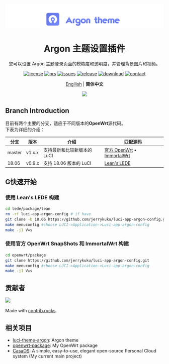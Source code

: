 <!-- markdownlint-configure-file {
  "MD013": {
    "code_blocks": false,
    "tables": false,
    "line_length":200
  },
  "MD033": false,
  "MD041": false
} -->

[license]: /LICENSE
[license-badge]: https://img.shields.io/github/license/jerrykuku/luci-app-argon-config?style=flat-square&a=1
[prs]: https://github.com/jerrykuku/luci-app-argon-config/pulls
[prs-badge]: https://img.shields.io/badge/PRs-welcome-brightgreen.svg?style=flat-square
[issues]: https://github.com/jerrykuku/luci-app-argon-config/issues/new
[issues-badge]: https://img.shields.io/badge/Issues-welcome-brightgreen.svg?style=flat-square
[release]: https://github.com/jerrykuku/luci-app-argon-config/releases
[release-badge]: https://img.shields.io/github/v/release/jerrykuku/luci-app-argon-config?include_prereleases&style=flat-square
[download]: https://github.com/jerrykuku/luci-app-argon-config/releases
[download-badge]: https://img.shields.io/github/downloads/jerrykuku/luci-app-argon-config/total?style=flat-square
[contact]: https://t.me/jerryk6
[contact-badge]: https://img.shields.io/badge/Contact-telegram-blue?style=flat-square
[en-us-link]: /README.md
[zh-cn-link]: /README_ZH.md
[en-us-release-log]: /RELEASE.md
[zh-cn-release-log]: /RELEASE_ZH.md
[config-link]: https://github.com/jerrykuku/luci-app-argon-config/releases
[lede]: https://github.com/coolsnowwolf/lede
[official]: https://github.com/openwrt/openwrt
[immortalwrt]: https://github.com/immortalwrt/immortalwrt

<div align="center">
<img src="https://raw.githubusercontent.com/jerrykuku/staff/master/argon_title4.svg">

# Argon 主题设置插件

您可以设置 Argon 主题登录页面的模糊度和透明度，并管理背景图片和视频。

[![license][license-badge]][license]
[![prs][prs-badge]][prs]
[![issues][issues-badge]][issues]
[![release][release-badge]][release]
[![download][download-badge]][download]
[![contact][contact-badge]][contact]

[Engilish][en-us-link] |
**简体中文**

<img src="https://raw.githubusercontent.com/jerrykuku/staff/master/argon2.gif">
</div>

## Branch Introduction

目前有两个主要的分支，适应于不同版本的**OpenWrt**源代码。  
下表为详细的介绍：


| 分支   | 版本   | 介绍                        | 匹配源码                                              |
| ------ | ------ | --------------------------- | ----------------------------------------------------- |
| master | v1.x.x | 支持最新和比较新版本的 LuCI | [官方 OpenWrt][official] • [ImmortalWrt][immortalwrt] |
| 18.06  | v0.9.x | 支持 18.06 版本的 LuCI      | [Lean's LEDE][lede]                                                 |

## G快速开始

### 使用 Lean's LEDE 构建

```bash
cd lede/package/lean
rm -rf luci-app-argon-config # if have
git clone -b 18.06 https://github.com/jerrykuku/luci-app-argon-config.git luci-app-argon-config
make menuconfig #choose LUCI->Application->Luci-app-argon-config
make -j1 V=s
```

### 使用官方 OpenWrt SnapShots 和 ImmortalWrt 构建

```bash
cd openwrt/package
git clone https://github.com/jerrykuku/luci-app-argon-config.git
make menuconfig #choose LUCI->Application->Luci-app-argon-config
make -j1 V=s
```

## 贡献者

<a href="https://github.com/jerrykuku/luci-app-argon-config/graphs/contributors">
  <img src="https://contrib.rocks/image?repo=jerrykuku/luci-app-argon-config" />
</a>

Made with [contrib.rocks](https://contrib.rocks).

## 相关项目

- [luci-theme-argon](https://github.com/jerrykuku/luci-theme-argon): Argon theme
- [openwrt-package](https://github.com/jerrykuku/openwrt-package): My OpenWrt package
- [CasaOS](https://github.com/IceWhaleTech/CasaOS): A simple, easy-to-use, elegant open-source Personal Cloud system (My current main project)
